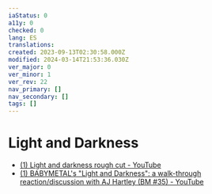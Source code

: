 ```yaml
---
iaStatus: 0
a11y: 0
checked: 0
lang: ES
translations: 
created: 2023-09-13T02:30:58.000Z
modified: 2024-03-14T21:53:36.030Z
ver_major: 0
ver_minor: 1
ver_rev: 22
nav_primary: []
nav_secondary: []
tags: []
---
```

# Light and Darkness

* [(1) Light and darkness rough cut - YouTube](https://www.youtube.com/watch?v=SBg9RH2Gir8&list=PLbMSceCLFM-S8CORnK0CqGFCgdb2HKsU6&index=55&ab_channel=AndrewHartley)
* [(1) BABYMETAL's "Light and Darkness": a walk-through reaction/discussion with AJ Hartley (BM #35) - YouTube](https://www.youtube.com/watch?v=IiuNL8Z0CdQ&list=PLbMSceCLFM-S8CORnK0CqGFCgdb2HKsU6&index=57&ab_channel=AndrewHartley)